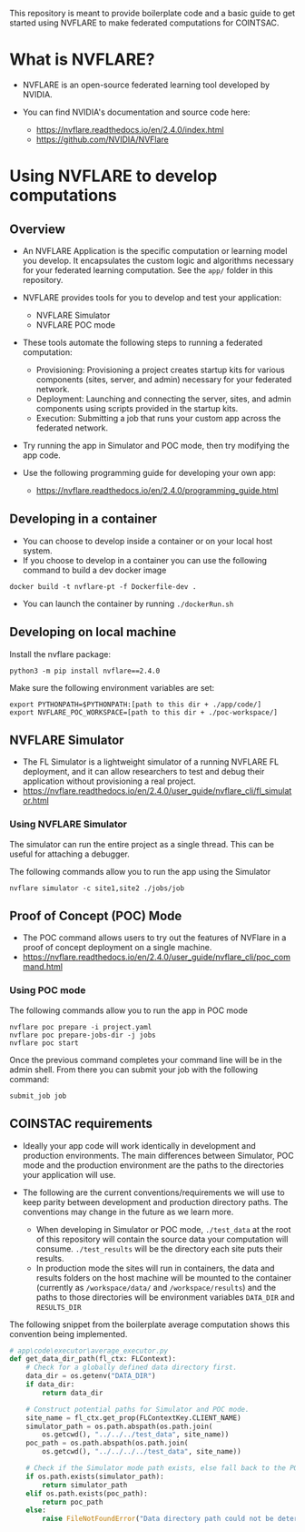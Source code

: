 This repository is meant to provide boilerplate code and a basic guide to get started using NVFLARE to make federated computations for COINTSAC.

# What is NVFLARE?

- NVFLARE is an open-source federated learning tool developed by NVIDIA.

- You can find NVIDIA's documentation and source code here:

  - https://nvflare.readthedocs.io/en/2.4.0/index.html
  - https://github.com/NVIDIA/NVFlare

# Using NVFLARE to develop computations
## Overview

- An NVFLARE Application is the specific computation or learning model you develop. It encapsulates the custom logic and algorithms necessary for your federated learning computation. See the `app/` folder in this repository.

- NVFLARE provides tools for you to develop and test your application:

  - NVFLARE Simulator
  - NVFLARE POC mode

- These tools automate the following steps to running a federated computation:

  - Provisioning: Provisioning a project creates startup kits for various components (sites, server, and admin) necessary for your federated network.
  - Deployment: Launching and connecting the server, sites, and admin components using scripts provided in the startup kits.
  - Execution: Submitting a job that runs your custom app across the federated network.

- Try running the app in Simulator and POC mode, then try modifying the app code.
- Use the following programming guide for developing your own app:
  - https://nvflare.readthedocs.io/en/2.4.0/programming_guide.html

## Developing in a container

- You can choose to develop inside a container or on your local host system.
- If you choose to develop in a container you can use the following command to build a dev docker image

```
docker build -t nvflare-pt -f Dockerfile-dev .
```

- You can launch the container by running `./dockerRun.sh`

## Developing on local machine
Install the nvflare package:
```
python3 -m pip install nvflare==2.4.0
```

Make sure the following environment variables are set:

```
export PYTHONPATH=$PYTHONPATH:[path to this dir + ./app/code/]
export NVFLARE_POC_WORKSPACE=[path to this dir + ./poc-workspace/]
```

## NVFLARE Simulator

- The FL Simulator is a lightweight simulator of a running NVFLARE FL deployment, and it can allow researchers to test and debug their application without provisioning a real project.
- https://nvflare.readthedocs.io/en/2.4.0/user_guide/nvflare_cli/fl_simulator.html

### Using NVFLARE Simulator

The simulator can run the entire project as a single thread. This can be useful for attaching a debugger.

The following commands allow you to run the app using the Simulator

```
nvflare simulator -c site1,site2 ./jobs/job
```

## Proof of Concept (POC) Mode

- The POC command allows users to try out the features of NVFlare in a proof of concept deployment on a single machine.
- https://nvflare.readthedocs.io/en/2.4.0/user_guide/nvflare_cli/poc_command.html

### Using POC mode

The following commands allow you to run the app in POC mode

```
nvflare poc prepare -i project.yaml
nvflare poc prepare-jobs-dir -j jobs
nvflare poc start
```

Once the previous command completes your command line will be in the admin shell. From there you can submit your job with the following command:

```
submit_job job
```

## COINSTAC requirements

- Ideally your app code will work identically in development and production environments. The main differences between Simulator, POC mode and the production environment are the paths to the directories your application will use.

- The following are the current conventions/requirements we will use to keep parity between development and production directory paths. The conventions may change in the future as we learn more.
  - When developing in Simulator or POC mode, `./test_data` at the root of this repository will contain the source data your computation will consume. `./test_results` will be the directory each site puts their results.
  - In production mode the sites will run in containers, the data and results folders on the host machine will be mounted to the container (currently as `/workspace/data/` and `/workspace/results`) and the paths to those directories will be environment variables `DATA_DIR` and `RESULTS_DIR`

The following snippet from the boilerplate average computation shows this convention being implemented.

```python
# app\code\executor\average_executor.py
def get_data_dir_path(fl_ctx: FLContext):
    # Check for a globally defined data directory first.
    data_dir = os.getenv("DATA_DIR")
    if data_dir:
        return data_dir

    # Construct potential paths for Simulator and POC mode.
    site_name = fl_ctx.get_prop(FLContextKey.CLIENT_NAME)
    simulator_path = os.path.abspath(os.path.join(
        os.getcwd(), "../../../test_data", site_name))
    poc_path = os.path.abspath(os.path.join(
        os.getcwd(), "../../../../test_data", site_name))

    # Check if the Simulator mode path exists, else fall back to the POC mode path if it exists.
    if os.path.exists(simulator_path):
        return simulator_path
    elif os.path.exists(poc_path):
        return poc_path
    else:
        raise FileNotFoundError("Data directory path could not be determined.")
```
